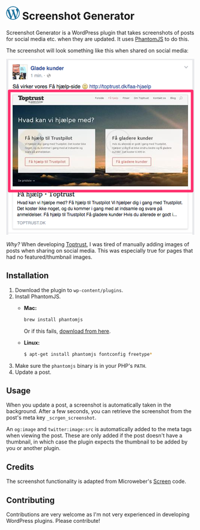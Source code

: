 # <img src="https://raw.githubusercontent.com/lassebunk/screenshot-generator/master/img/wordpress-logo.png" width="36" height="36" /> Screenshot Generator

Screenshot Generator is a WordPress plugin that takes screenshots of posts for social media etc. when they are updated.
It uses [PhantomJS](http://phantomjs.org/) to do this.

The screenshot will look something like this when shared on social media:

![Screenshot](https://raw.githubusercontent.com/lassebunk/screenshot-generator/master/screenshot-1.png)

*Why?* When developing [Toptrust](http://toptrust.dk), I was tired of manually adding images of posts
when sharing on social media. This was especially true for pages that had no featured/thumbnail images.

## Installation

1. Download the plugin to `wp-content/plugins`.
2. Install PhantomJS.
   * **Mac:**

     ```bash
     brew install phantomjs
     ```

     Or if this fails, [download from here](https://github.com/eugene1g/phantomjs/releases).

   * **Linux:**

     ```bash
     $ apt-get install phantomjs fontconfig freetype*
     ```
3. Make sure the `phantomjs` binary is in your PHP's `PATH`.
4. Update a post.

## Usage

When you update a post, a screenshot is automatically taken in the background.
After a few seconds, you can retrieve the screenshot from the post's meta key
`_scrgen_screenshot`.

An `og:image` and `twitter:image:src` is automatically added to the meta tags
when viewing the post. These are only added if the post doesn't have a
thumbnail, in which case the plugin expects the thumbnail to be added by
you or another plugin.

## Credits

The screenshot functionality is adapted from Microweber's
[Screen](https://github.com/microweber/screen) code.

## Contributing

Contributions are very welcome as I'm not very experienced in developing
WordPress plugins. Please contribute!